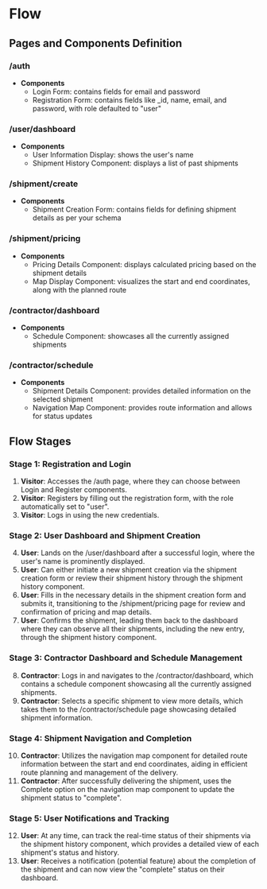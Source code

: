 # Flow

## Pages and Components Definition

### /auth
- **Components**
  - Login Form: contains fields for email and password
  - Registration Form: contains fields like _id, name, email, and password, with role defaulted to "user"

### /user/dashboard
- **Components**
  - User Information Display: shows the user's name
  - Shipment History Component: displays a list of past shipments

### /shipment/create
- **Components**
  - Shipment Creation Form: contains fields for defining shipment details as per your schema

### /shipment/pricing
- **Components**
  - Pricing Details Component: displays calculated pricing based on the shipment details
  - Map Display Component: visualizes the start and end coordinates, along with the planned route

### /contractor/dashboard
- **Components**
  - Schedule Component: showcases all the currently assigned shipments

### /contractor/schedule
- **Components**
  - Shipment Details Component: provides detailed information on the selected shipment
  - Navigation Map Component: provides route information and allows for status updates

## Flow Stages

### Stage 1: Registration and Login
1. **Visitor**: Accesses the /auth page, where they can choose between Login and Register components.
2. **Visitor**: Registers by filling out the registration form, with the role automatically set to "user".
3. **Visitor**: Logs in using the new credentials.

### Stage 2: User Dashboard and Shipment Creation
4. **User**: Lands on the /user/dashboard after a successful login, where the user's name is prominently displayed.
5. **User**: Can either initiate a new shipment creation via the shipment creation form or review their shipment history through the shipment history component.
6. **User**: Fills in the necessary details in the shipment creation form and submits it, transitioning to the /shipment/pricing page for review and confirmation of pricing and map details.
7. **User**: Confirms the shipment, leading them back to the dashboard where they can observe all their shipments, including the new entry, through the shipment history component.

### Stage 3: Contractor Dashboard and Schedule Management
8. **Contractor**: Logs in and navigates to the /contractor/dashboard, which contains a schedule component showcasing all the currently assigned shipments.
9. **Contractor**: Selects a specific shipment to view more details, which takes them to the /contractor/schedule page showcasing detailed shipment information.

### Stage 4: Shipment Navigation and Completion
10. **Contractor**: Utilizes the navigation map component for detailed route information between the start and end coordinates, aiding in efficient route planning and management of the delivery.
11. **Contractor**: After successfully delivering the shipment, uses the Complete option on the navigation map component to update the shipment status to "complete".

### Stage 5: User Notifications and Tracking
12. **User**: At any time, can track the real-time status of their shipments via the shipment history component, which provides a detailed view of each shipment's status and history.
13. **User**: Receives a notification (potential feature) about the completion of the shipment and can now view the "complete" status on their dashboard.

